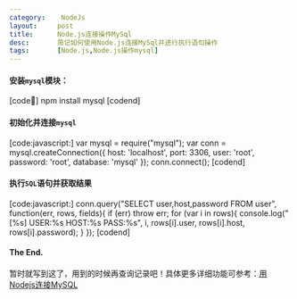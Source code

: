 ```yaml
---
category:    NodeJs
layout:     post
title:      Node.js连接操作MySql
desc:       简记如何使用Node.js连接MySql并进行执行语句操作
tags:       [Node.js,Node.js操作mysql]
---
```

#### 安装`mysql`模块：
[code:shell:]
npm install mysql
[codend]

#### 初始化并连接`mysql`
[code:javascript:]
var mysql = require("mysql");
var conn  = mysql.createConnection({
    host: 'localhost',
    port: 3306,
    user: 'root',
    password: 'root',
    database: 'mysql'
});
conn.connect();
[codend]

#### 执行`SQL`语句并获取结果
[code:javascript:]
conn.query("SELECT user,host,password FROM user", function(err, rows, fields){
    if (err) throw err;
    for (var i in rows){
        console.log("[%s] USER:%s HOST:%s PASS:%s", i, rows[i].user, rows[i].host, rows[i].password);
    }
});
[codend]

#### The End.
暂时就写到这了，用到的时候再查询记录吧！具体更多详细功能可参考：[用Nodejs连接MySQL](http://blog.fens.me/nodejs-mysql-intro/)